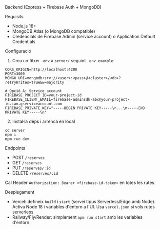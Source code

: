 Backend (Express + Firebase Auth + MongoDB)

Requisits
- Node.js 18+
- MongoDB Atlas (o MongoDB compatible)
- Credencials de Firebase Admin (service account) o Application Default Credentials

Configuració
1. Crea un fitxer `.env` a `server/` seguint `.env.example`:
```
CORS_ORIGIN=http://localhost:4200
PORT=3000
MONGO_URI=mongodb+srv://<user>:<pass>@<cluster>/<db>?retryWrites=true&w=majority

# Opció A: Service account
FIREBASE_PROJECT_ID=your-project-id
FIREBASE_CLIENT_EMAIL=firebase-adminsdk-abc@your-project-id.iam.gserviceaccount.com
FIREBASE_PRIVATE_KEY="-----BEGIN PRIVATE KEY-----\n...\n-----END PRIVATE KEY-----\n"
```

2. Instal·la deps i arrenca en local
```
cd server
npm i
npm run dev
```

Endpoints
- POST `/reserves`
- GET `/reserves`
- PUT `/reserves/:id`
- DELETE `/reserves/:id`

Cal Header `Authorization: Bearer <firebase-id-token>` en totes les rutes.

Desplegament
- Vercel: defineix `build` i `start` (servei tipus Serverless/Edge amb Node). Activa Node 18 i variables d'entorn a l'UI. Usa `vercel.json` si vols rutes serverless.
- Railway/Fly/Render: simplement `npm run start` amb les variables d'entorn.




